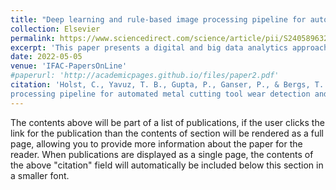 ```yaml
---
title: "Deep learning and rule-based image processing pipeline for automated metal cutting tool wear detection and measurement"
collection: Elsevier
permalink: https://www.sciencedirect.com/science/article/pii/S2405896322002506
excerpt: 'This paper presents a digital and big data analytics approach to quantify metal cutting tool wear, employing a pipeline of deep learning for processing images and a rule-based method for measuring wear along the cutting edge. The automated system enables inline tool wear detection and measurement within CNC machining applications.'
date: 2022-05-05
venue: 'IFAC-PapersOnLine'
#paperurl: 'http://academicpages.github.io/files/paper2.pdf'
citation: 'Holst, C., Yavuz, T. B., Gupta, P., Ganser, P., & Bergs, T. (2022). &quot;Deep learning and rule-based image
processing pipeline for automated metal cutting tool wear detection and measurement.&quot; <i>IFAC-PapersOnLine, 55(2), 534–539</i>.'
---
```


The contents above will be part of a list of publications, if the user clicks the link for the publication than the contents of section will be rendered as a full page, allowing you to provide more information about the paper for the reader. When publications are displayed as a single page, the contents of the above "citation" field will automatically be included below this section in a smaller font.
